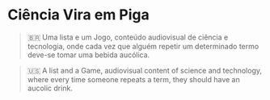 Ciência Vira em Piga
====================

> 🇧🇷 Uma lista e um Jogo, conteúdo audiovisual de ciência e tecnologia, onde cada vez que alguém repetir um determinado termo deve-se tomar uma bebida aucólica.

> :us: A list and a Game, audiovisual content of science and technology, where every time someone repeats a term, they should have an aucolic drink.
